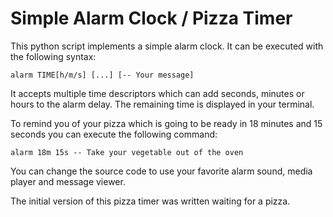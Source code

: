 # Simple Alarm Clock / Pizza Timer

This python script implements a simple alarm clock. It can be executed with the
following syntax:

    alarm TIME[h/m/s] [...] [-- Your message]

It accepts multiple time descriptors which can add seconds, minutes or hours to
the alarm delay. The remaining time is displayed in your terminal.

To remind you of your pizza which is going to be ready in 18 minutes and 15
seconds you can execute the following command:

    alarm 18m 15s -- Take your vegetable out of the oven

You can change the source code to use your favorite alarm sound, media player
and message viewer.

The initial version of this pizza timer was written waiting for a pizza.


